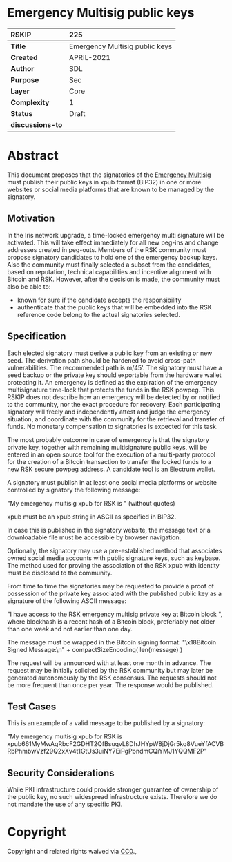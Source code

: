# Emergency Multisig public keys


|RSKIP          | 225 |
| :------------ |:-------------|
|**Title**      |Emergency Multisig public keys|
|**Created**    |APRIL-2021 |
|**Author**     |SDL |
|**Purpose**    |Sec |
|**Layer**      |Core |
|**Complexity** |1 |
|**Status**     |Draft |
|**discussions-to**     | |


# **Abstract**

This document proposes that the signatories of the [Emergency Multisig](https://github.com/rsksmart/RSKIPs/blob/master/IPs/RSKIP201.md) must publish their public keys in xpub format (BIP32) in one or more websites or social media platforms that are known to be managed by the signatory.


## Motivation

In the Iris network upgrade, a time-locked emergency multi signature will be activated. This will take effect immediately for all new peg-ins and change addresses created in peg-outs.
Members of the RSK community must propose signatory candidates to hold one of the emergency backup keys. Also the community must finally selected a subset from the candidates, based on reputation, technical capabilities and incentive alignment with Bitcoin and RSK. However, after the decision is made, the community must also be able to:

* known for sure if the candidate accepts the responsibility
* authenticate that the public keys that will be embedded into the RSK reference code belong to the actual signatories selected.


## Specification

Each elected signatory must derive a public key from an existing or new seed. The derivation path should be hardened to avoid cross-path vulnerabilities. The recommended path is m/45'. The signatory must have a seed backup or the private key should exportable from the hardware wallet protecting it. 
An emergency is defined as the expiration of the emergency multisignature time-lock that protects the funds in the RSK powpeg. This RSKIP does not describe how an emergency will be detected by or notified to the community, nor the exact procedure for recovery. Each participating signatory will freely and independently attest and judge the emergency situation, and coordinate with the community for the retrieval and transfer of funds. No monetary compensation to signatories is expected for this task.


The most probably outcome in case of emergency is that the signatory private key, together with remaining multisignature public keys, will be entered in an open source tool for the execution of a multi-party protocol for the creation of a Bitcoin transaction to transfer the locked funds to a new RSK secure powpeg address. A candidate tool is an Electrum wallet. 

A signatory must publish in at least one social media platforms or website controlled by signatory the following message:

"My emergency multisig xpub for RSK is <xpub>" (without quotes)

xpub must be an xpub string in ASCII as specified in BIP32.

In case this is published in the signatory website, the message text or a downloadable file must be accessible by browser navigation.

Optionally, the signatory may use a pre-established method that associates owned social media accounts with public signature keys, such as keybase. The method used for proving the association of the RSK xpub with identity must be disclosed to the community.

From time to time the signatories may be requested to provide a proof of possession of the private key associated with the published public key as a signature of the following ASCII message:

"I have access to the RSK emergency multisig private key at Bitcoin block <blockhash>", where blockhash is a recent hash of a Bitcoin block, preferiably not older than one week and not earlier than one day. 

The message must be wrapped in the Bitcoin signing format:
"\x18Bitcoin Signed Message:\n" + compactSizeEncoding( len(message) ) <message>

The request will be announced with at least one month in advance. The request may be initially solicited by the RSK community but may later be generated autonomously by the RSK consensus. The requests should not be more frequent than once per year. The response would be published.

## Test Cases

This is an example of a valid message to be published by a signatory:

"My emergency multisig xpub for RSK is xpub661MyMwAqRbcF2GDHT2QfBsuqvL8DhJHYpW8jDjGr5kq8VueYfACVBRbPhmbwVzf29Q2xXv4t1GtUs3uiNY7EiPgPbndmCQiYMJ1YQQMF2P"



## Security Considerations

While PKI infrastructure could provide stronger guarantee of ownership of the public key, no such widespread infrastructure exists. Therefore we do not mandate the use of any specific PKI.

# **Copyright**

Copyright and related rights waived via [CC0](https://creativecommons.org/publicdomain/zero/1.0/).,

 
